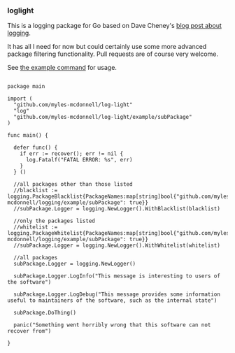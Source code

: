 ### loglight

This is a logging package for Go based on Dave Cheney's [blog post about logging](http://dave.cheney.net/2015/11/05/lets-talk-about-logging).

It has all I need for now but could certainly use some more advanced package filtering functionality.  Pull requests are of course very welcome.

See [the example command](exmaple/) for usage.

```

package main

import (
  "github.com/myles-mcdonnell/log-light"
  "log"
  "github.com/myles-mcdonnell/log-light/example/subPackage"
)

func main() {

  defer func() {
    if err := recover(); err != nil {
      log.Fatalf("FATAL ERROR: %s", err)
    }
  } ()
  
  //all packages other than those listed
  //blacklist := logging.PackageBlacklist{PackageNames:map[string]bool{"github.com/myles-mcdonnell/logging/example/subPackage": true}}
  //subPackage.Logger = logging.NewLogger().WithBlacklist(blacklist)
  
  //only the packages listed
  //whitelist := logging.PackageWhitelist{PackageNames:map[string]bool{"github.com/myles-mcdonnell/logging/example/subPackage": true}}
  //subPackage.Logger = logging.NewLogger().WithWhitelist(whitelist)
  
  //all packages
  subPackage.Logger = logging.NewLogger()
  
  subPackage.Logger.LogInfo("This message is interesting to users of the software")
  
  subPackage.Logger.LogDebug("This message provides some information useful to maintainers of the software, such as the internal state")
  
  subPackage.DoThing()
  
  panic("Something went horribly wrong that this software can not recover from")

}

```



